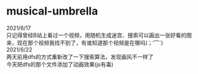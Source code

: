 # musical-umbrella
2021/6/17  
只记得曾经B站上看过一个视频，用随机生成迷宫、搜索可以画出一张好看的图来，现在那个视频我找不到了，有谁知道那个视频是在哪吗(；′⌒`)  
2021/6/22  
两天前用dfs的方式重新改了一下搜索算法，发现画风不一样了  
今天把dfs的那个文件添加了动画效果(js有毒)  
